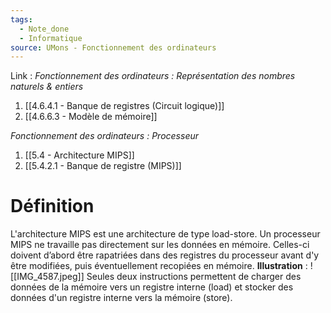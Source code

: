 ```yaml
---
tags:
  - Note_done
  - Informatique
source: UMons - Fonctionnement des ordinateurs
---
```


Link :
_Fonctionnement des ordinateurs : Représentation des nombres naturels & entiers_
1. [[4.6.4.1 - Banque de registres (Circuit logique)]]
1. [[4.6.6.3 - Modèle de mémoire]]

_Fonctionnement des ordinateurs : Processeur_
1. [[5.4 - Architecture MIPS]]
2. [[5.4.2.1 - Banque de registre (MIPS)]]

# Définition
L'architecture MIPS est une architecture de type load-store. Un processeur MIPS ne travaille pas directement sur les données en mémoire. Celles-ci doivent d’abord être rapatriées dans des registres du processeur avant d'y être modifiées, puis éventuellement recopiées en mémoire.
**Illustration** : ![[IMG_4587.jpeg]]
Seules deux instructions permettent de charger des données de la mémoire vers un registre interne (load) et stocker des données d'un registre interne vers la mémoire (store).

